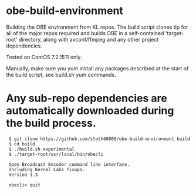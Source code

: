# obe-build-environment
Building the OBE environment from KL repos. The build script clones tip for
all of the major repos required and builds OBE in a self-contained
'target-root' directory, along with avconf/ffmpeg and any other project
dependencies.

Tested on CentOS 7.2.1511 only.

Manually, make sure you yum install any packages described at the start of the build script,
see build.sh yum commands.

# Any sub-repo dependencies are automatically downloaded during the build process.
     $ git clone https://github.com/stoth68000/obe-build-environment build
     $ cd build
     $ ./build.sh experimental
     $ ./target-root/usr/local/bin/obecli 

     Open Broadcast Encoder command line interface.
     Including Kernel Labs fixups.
     Version 1.3

     obecli> quit

